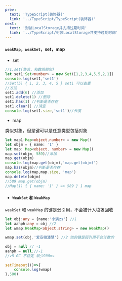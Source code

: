 ```yaml
---
prev:
  text: 'TypeScript(装饰器)'
  link: '../TypeScript/TypeScript(装饰器)'
next:
  text: '封装LocalStorage并支持过期时间'
  link: '../TypeScript/封装LocalStorage并支持过期时间'
---
```

#### ```weakMap```，```weakSet```，set，map

- set

```ts
//1.set(集合，和数组相似)
let set1:Set<number> = new Set([1,2,3,4,5,5,2,1])
console.log(set1,'set1')
//Set(5) { 1, 2, 3, 4, 5 } set1 可以去重
//方法
set1.add(6) //添加
set1.delete(1) //删除
set1.has(1) //判断是否存在
set1.clear() //清空
console.log(set1.size,'set1')//长度

```

- map

类似对象，但是键可以是任意类型包括对象

```ts
let map1:Map<object,number> = new Map()
let objm = { name: '1' }
let map: Map<object, number> = new Map()
map.set(objm, 589)//添加
map.get(objm)
console.log(map.get(objm),'map.get(objm)')
map.has(objm)//判断是否存在
console.log(map,map.size, 'map')
map.delete(objm)
//589 map.get(objm)
//Map(1) { { name: '1' } => 589 } 1 map
```

- #### ``WeakSet`` 和 ``WeakMap``

```weakSet``` 和 ``weakMap`` 的键是弱引用，不会被计入垃圾回收

```ts
let obj:any = {name:'小满zs'} //1
let aahph:any = obj //2
let wmap:WeakMap<object,string> = new WeakMap()
 
wmap.set(obj,'爱安徽潘慧') //2 他的键是弱引用不会计数的
 
obj = null // -1
aahph = null;//-1
//v8 GC 不稳定 最少200ms
 
setTimeout(()=>{
    console.log(wmap)
},500)
```

